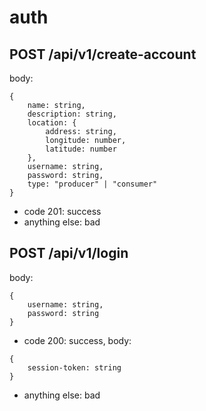 # auth

## POST /api/v1/create-account

body:
```
{
    name: string,
    description: string,
    location: {
        address: string,
        longitude: number,
        latitude: number
    },
    username: string,
    password: string,
    type: "producer" | "consumer"
}
```

- code 201: success
- anything else: bad

## POST /api/v1/login

body:
```
{
    username: string,
    password: string
}
```

- code 200: success, body:
```
{
    session-token: string
}
```
- anything else: bad